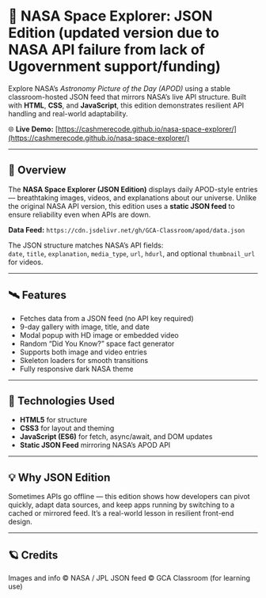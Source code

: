 # 🚀 NASA Space Explorer: JSON Edition (updated version due to NASA API failure from lack of Ugovernment support/funding)
Explore NASA’s *Astronomy Picture of the Day (APOD)* using a stable classroom-hosted JSON feed that mirrors NASA’s live API structure. Built with **HTML**, **CSS**, and **JavaScript**, this edition demonstrates resilient API handling and real-world adaptability.

🌐 **Live Demo:** [https://cashmerecode.github.io/nasa-space-explorer/](https://cashmerecode.github.io/nasa-space-explorer/)

---

## 🌌 Overview
The **NASA Space Explorer (JSON Edition)** displays daily APOD-style entries — breathtaking images, videos, and explanations about our universe. Unlike the original NASA API version, this edition uses a **static JSON feed** to ensure reliability even when APIs are down.

**Data Feed:** `https://cdn.jsdelivr.net/gh/GCA-Classroom/apod/data.json`

The JSON structure matches NASA’s API fields:  
`date`, `title`, `explanation`, `media_type`, `url`, `hdurl`, and optional `thumbnail_url` for videos.

---

## 🛰️ Features
- Fetches data from a JSON feed (no API key required)  
- 9-day gallery with image, title, and date  
- Modal popup with HD image or embedded video  
- Random “Did You Know?” space fact generator  
- Supports both image and video entries  
- Skeleton loaders for smooth transitions  
- Fully responsive dark NASA theme  

---

## 🧠 Technologies Used
- **HTML5** for structure  
- **CSS3** for layout and theming  
- **JavaScript (ES6)** for fetch, async/await, and DOM updates  
- **Static JSON Feed** mirroring NASA’s APOD API  

---

## 💡 Why JSON Edition
Sometimes APIs go offline — this edition shows how developers can pivot quickly, adapt data sources, and keep apps running by switching to a cached or mirrored feed. It’s a real-world lesson in resilient front-end design.

---

## 🪐 Credits
Images and info © NASA / JPL
JSON feed © GCA Classroom (for learning use)
